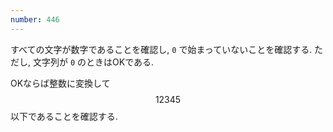 ```yaml
---
number: 446
---
```

すべての文字が数字であることを確認し, `0` で始まっていないことを確認する. ただし, 文字列が `0` のときはOKである.

OKならば整数に変換して $$ 12345 $$ 以下であることを確認する.
